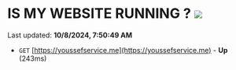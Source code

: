 # IS MY WEBSITE RUNNING ? [![](https://img.shields.io/static/v1?label=Sponsor&message=%E2%9D%A4&logo=GitHub&color=%23fe8e86)](https://github.com/sponsors/Youssef-Lehmam)

Last updated: **10/8/2024, 7:50:49 AM**

- `GET` [https://youssefservice.me](https://youssefservice.me) - **Up** (243ms)
